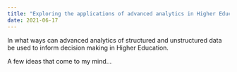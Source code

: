 ```yaml
---
title: "Exploring the applications of advanced analytics in Higher Education"
date: 2021-06-17
---
```


In what ways can advanced analytics of structured and unstructured data be used to 
inform decision making in Higher Education.

A few ideas that come to my mind...

